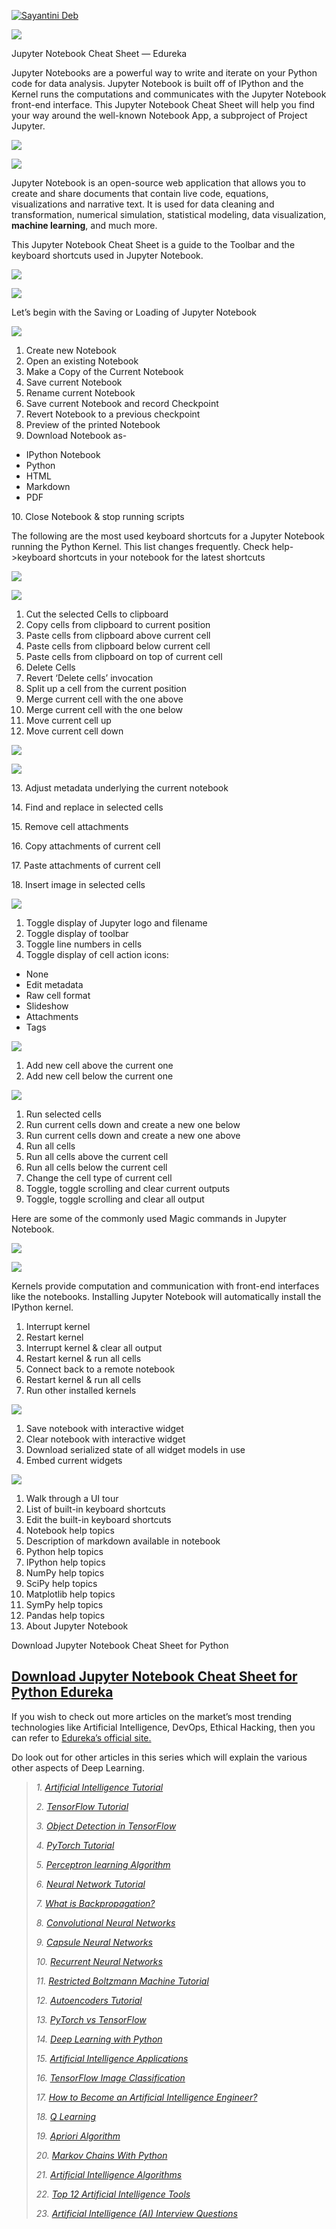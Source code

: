 [![Sayantini Deb](https://miro.medium.com/fit/c/96/96/0*sn3l9zaAIlikO1XJ.jpg)](https://medium.com/@sayantini.deb?source=post_page-----88f60d1aca7--------------------------------)

![](https://miro.medium.com/max/1280/1*ULuJt50XO2aQR_OeHv5Abw.png)

Jupyter Notebook Cheat Sheet — Edureka

Jupyter Notebooks are a powerful way to write and iterate on your Python code for data analysis. Jupyter Notebook is built off of IPython and the Kernel runs the computations and communicates with the Jupyter Notebook front-end interface. This Jupyter Notebook Cheat Sheet will help you find your way around the well-known Notebook App, a subproject of Project Jupyter.

![](https://miro.medium.com/max/60/1*4hTAx-_7o3E9Pi0pGqP13Q.png?q=20)

![](https://miro.medium.com/max/300/1*4hTAx-_7o3E9Pi0pGqP13Q.png)

Jupyter Notebook is an open-source web application that allows you to create and share documents that contain live code, equations, visualizations and narrative text. It is used for data cleaning and transformation, numerical simulation, statistical modeling, data visualization, **machine learning**, and much more.

This Jupyter Notebook Cheat Sheet is a guide to the Toolbar and the keyboard shortcuts used in Jupyter Notebook.

![](https://miro.medium.com/max/48/1*totJoCc3l7BdeY-mEQ6HHQ.png?q=20)

![](https://miro.medium.com/max/1400/1*totJoCc3l7BdeY-mEQ6HHQ.png)

Let’s begin with the Saving or Loading of Jupyter Notebook

![](https://miro.medium.com/max/870/1*df_YWDRomvrVlh15rLGXUA.png)

1.  Create new Notebook
2.  Open an existing Notebook
3.  Make a Copy of the Current Notebook
4.  Save current Notebook
5.  Rename current Notebook
6.  Save current Notebook and record Checkpoint
7.  Revert Notebook to a previous checkpoint
8.  Preview of the printed Notebook
9.  Download Notebook as-

- IPython Notebook
- Python
- HTML
- Markdown
- PDF

10\. Close Notebook & stop running scripts

The following are the most used keyboard shortcuts for a Jupyter Notebook running the Python Kernel. This list changes frequently. Check help->keyboard shortcuts in your notebook for the latest shortcuts

![](https://miro.medium.com/max/1400/1*qWE8WtlM_pAkUEJ9nzESMQ.png)

![](https://miro.medium.com/max/884/1*SceN7PZMQj4S0AjYpy65DQ.png)

1.  Cut the selected Cells to clipboard
2.  Copy cells from clipboard to current position
3.  Paste cells from clipboard above current cell
4.  Paste cells from clipboard below current cell
5.  Paste cells from clipboard on top of current cell
6.  Delete Cells
7.  Revert ‘Delete cells’ invocation
8.  Split up a cell from the current position
9.  Merge current cell with the one above
10. Merge current cell with the one below
11. Move current cell up
12. Move current cell down

![](https://miro.medium.com/max/916/1*z_TjMOBdxsHS_K7lgaTrfw.png)

![](https://miro.medium.com/max/916/1*z_TjMOBdxsHS_K7lgaTrfw.png)

13\. Adjust metadata underlying the current notebook

14\. Find and replace in selected cells

15\. Remove cell attachments

16\. Copy attachments of current cell

17\. Paste attachments of current cell

18\. Insert image in selected cells

![](https://miro.medium.com/max/794/1*Y5oZcoZ1z9dyM6jeVUw9GQ.png)

1.  Toggle display of Jupyter logo and filename
2.  Toggle display of toolbar
3.  Toggle line numbers in cells
4.  Toggle display of cell action icons:

- None
- Edit metadata
- Raw cell format
- Slideshow
- Attachments
- Tags

![](https://miro.medium.com/max/740/1*4gKwcMgzf0UM1WKYWJHldg.png)

1.  Add new cell above the current one
2.  Add new cell below the current one

![](https://miro.medium.com/max/952/1*umM33r2VFqDogLWDOn4Xkw.png)

1.  Run selected cells
2.  Run current cells down and create a new one below
3.  Run current cells down and create a new one above
4.  Run all cells
5.  Run all cells above the current cell
6.  Run all cells below the current cell
7.  Change the cell type of current cell
8.  Toggle, toggle scrolling and clear current outputs
9.  Toggle, toggle scrolling and clear all output

Here are some of the commonly used Magic commands in Jupyter Notebook.

![](https://miro.medium.com/max/1400/1*MS_MTSLDSlziEK0iHHLMIQ.png)

![](https://miro.medium.com/max/458/1*JLVMlqv7H1MTKNNYPeH57A.png)

Kernels provide computation and communication with front-end interfaces like the notebooks. Installing Jupyter Notebook will automatically install the IPython kernel.

1.  Interrupt kernel
2.  Restart kernel
3.  Interrupt kernel & clear all output
4.  Restart kernel & run all cells
5.  Connect back to a remote notebook
6.  Restart kernel & run all cells
7.  Run other installed kernels

![](https://miro.medium.com/max/996/1*YeNykJczFU1nHRxJhPMJjQ.png)

1.  Save notebook with interactive widget
2.  Clear notebook with interactive widget
3.  Download serialized state of all widget models in use
4.  Embed current widgets

![](https://miro.medium.com/max/1020/1*ZL0N6IkoV0Vau8k2CSG6tw.png)

1.  Walk through a UI tour
2.  List of built-in keyboard shortcuts
3.  Edit the built-in keyboard shortcuts
4.  Notebook help topics
5.  Description of markdown available in notebook
6.  Python help topics
7.  IPython help topics
8.  NumPy help topics
9.  SciPy help topics
10. Matplotlib help topics
11. SymPy help topics
12. Pandas help topics
13. About Jupyter Notebook

Download Jupyter Notebook Cheat Sheet for Python

## [**Download Jupyter Notebook Cheat Sheet for Python Edureka**](https://www.edureka.co/blog/wp-content/uploads/2018/10/Jupyter_Notebook_CheatSheet_Edureka.pdf)

If you wish to check out more articles on the market’s most trending technologies like Artificial Intelligence, DevOps, Ethical Hacking, then you can refer to [Edureka’s official site.](https://www.edureka.co/blog/?utm_source=medium&utm_medium=content-link&utm_campaign=jupyter-notebook-cheat-sheet)

Do look out for other articles in this series which will explain the various other aspects of Deep Learning.

> _1\._ [_Artificial Intelligence Tutorial_](https://medium.com/edureka/artificial-intelligence-tutorial-4257c66f5bb1)
>
> _2._ [_TensorFlow Tutorial_](https://medium.com/edureka/tensorflow-tutorial-ba142ae96bca)
>
> _3\._ [_Object Detection in TensorFlow_](https://medium.com/edureka/tensorflow-object-detection-tutorial-8d6942e73adc)
>
> _4._ [_PyTorch Tutorial_](https://medium.com/edureka/pytorch-tutorial-9971d66f6893)
>
> _5\._ [_Perceptron learning Algorithm_](https://medium.com/edureka/perceptron-learning-algorithm-d30e8b99b156)
>
> _6\._ [_Neural Network Tutorial_](https://medium.com/edureka/neural-network-tutorial-2a46b22394c9)
>
> _7._ [_What is Backpropagation?_](https://medium.com/edureka/backpropagation-bd2cf8fdde81)
>
> _8\._ [_Convolutional Neural Networks_](https://medium.com/edureka/convolutional-neural-network-3f2c5b9c4778)
>
> _9._ [_Capsule Neural Networks_](https://medium.com/edureka/capsule-networks-d7acd437c9e)
>
> _10._ [_Recurrent Neural Networks_](https://medium.com/edureka/recurrent-neural-networks-df945afd7441)
>
> _11\._ [_Restricted Boltzmann Machine Tutorial_](https://medium.com/edureka/restricted-boltzmann-machine-tutorial-991ae688c154)
>
> _12\._ [_Autoencoders Tutorial_](https://medium.com/edureka/autoencoders-tutorial-cfdcebdefe37)
>
> _13\._ [_PyTorch vs TensorFlow_](https://medium.com/edureka/pytorch-vs-tensorflow-252fc6675dd7)
>
> _14\._ [_Deep Learning with Python_](https://medium.com/edureka/deep-learning-with-python-2adbf6e9437d)
>
> _15\._ [_Artificial Intelligence Applications_](https://medium.com/edureka/artificial-intelligence-applications-7b93b91150e3)
>
> _16\._ [_TensorFlow Image Classification_](https://medium.com/edureka/tensorflow-image-classification-19b63b7bfd95)
>
> _17\._ [_How to Become an Artificial Intelligence Engineer?_](https://medium.com/edureka/become-artificial-intelligence-engineer-5ac2ede99907)
>
> _18\._ [_Q Learning_](https://medium.com/edureka/q-learning-592524c3ecfc)
>
> _19\._ [_Apriori Algorithm_](https://medium.com/edureka/apriori-algorithm-d7cc648d4f1e)
>
> _20\._ [_Markov Chains With Python_](https://medium.com/edureka/introduction-to-markov-chains-c6cb4bcd5723)
>
> _21\._ [_Artificial Intelligence Algorithms_](https://medium.com/edureka/artificial-intelligence-algorithms-fad283a0d8e2)
>
> _22\._ [_Top 12 Artificial Intelligence Tools_](https://medium.com/edureka/top-artificial-intelligence-tools-36418e47bf2a)
>
> _23\._ [_Artificial Intelligence (AI) Interview Questions_](https://medium.com/edureka/artificial-intelligence-interview-questions-872d85387b19)

